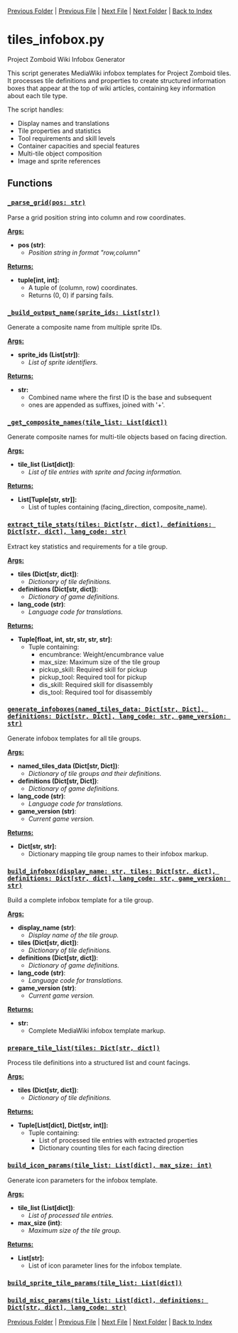 [Previous Folder](../recipes/craft_recipes.md) | [Previous File](tiles_codesnip.md) | [Next File](tiles_scrapping.md) | [Next Folder](../tools/update_icons.md) | [Back to Index](../../index.md)

# tiles_infobox.py

Project Zomboid Wiki Infobox Generator

This script generates MediaWiki infobox templates for Project Zomboid tiles. It processes
tile definitions and properties to create structured information boxes that appear at
the top of wiki articles, containing key information about each tile type.

The script handles:
- Display names and translations
- Tile properties and statistics
- Tool requirements and skill levels
- Container capacities and special features
- Multi-tile object composition
- Image and sprite references

## Functions

### [`_parse_grid(pos: str)`](https://github.com/Vaileasys/pz-wiki_parser/blob/main/scripts/tiles/tiles_infobox.py#L57)

Parse a grid position string into column and row coordinates.


<ins>**Args:**</ins>
  - **pos (str)**:
      - _Position string in format "row,column"_

<ins>**Returns:**</ins>
  - **tuple[int, int]:**
      - A tuple of (column, row) coordinates.
      - Returns (0, 0) if parsing fails.

### [`_build_output_name(sprite_ids: List[str])`](https://github.com/Vaileasys/pz-wiki_parser/blob/main/scripts/tiles/tiles_infobox.py#L75)

Generate a composite name from multiple sprite IDs.


<ins>**Args:**</ins>
  - **sprite_ids (List[str])**:
      - _List of sprite identifiers._

<ins>**Returns:**</ins>
  - **str:**
      - Combined name where the first ID is the base and subsequent
      - ones are appended as suffixes, joined with '+'.

### [`_get_composite_names(tile_list: List[dict])`](https://github.com/Vaileasys/pz-wiki_parser/blob/main/scripts/tiles/tiles_infobox.py#L91)

Generate composite names for multi-tile objects based on facing direction.


<ins>**Args:**</ins>
  - **tile_list (List[dict])**:
      - _List of tile entries with sprite and facing information._

<ins>**Returns:**</ins>
  - **List[Tuple[str, str]]:**
      - List of tuples containing (facing_direction, composite_name).

### [`extract_tile_stats(tiles: Dict[str, dict], definitions: Dict[str, dict], lang_code: str)`](https://github.com/Vaileasys/pz-wiki_parser/blob/main/scripts/tiles/tiles_infobox.py#L113)

Extract key statistics and requirements for a tile group.


<ins>**Args:**</ins>
  - **tiles (Dict[str, dict])**:
      - _Dictionary of tile definitions._
  - **definitions (Dict[str, dict])**:
      - _Dictionary of game definitions._
  - **lang_code (str)**:
      - _Language code for translations._

<ins>**Returns:**</ins>
  - **Tuple[float, int, str, str, str, str]:**
      - Tuple containing:
        - encumbrance: Weight/encumbrance value
        - max_size: Maximum size of the tile group
        - pickup_skill: Required skill for pickup
        - pickup_tool: Required tool for pickup
        - dis_skill: Required skill for disassembly
        - dis_tool: Required tool for disassembly

### [`generate_infoboxes(named_tiles_data: Dict[str, Dict], definitions: Dict[str, Dict], lang_code: str, game_version: str)`](https://github.com/Vaileasys/pz-wiki_parser/blob/main/scripts/tiles/tiles_infobox.py#L166)

Generate infobox templates for all tile groups.


<ins>**Args:**</ins>
  - **named_tiles_data (Dict[str, Dict])**:
      - _Dictionary of tile groups and their definitions._
  - **definitions (Dict[str, Dict])**:
      - _Dictionary of game definitions._
  - **lang_code (str)**:
      - _Language code for translations._
  - **game_version (str)**:
      - _Current game version._

<ins>**Returns:**</ins>
  - **Dict[str, str]:**
      - Dictionary mapping tile group names to their infobox markup.

### [`build_infobox(display_name: str, tiles: Dict[str, dict], definitions: Dict[str, dict], lang_code: str, game_version: str)`](https://github.com/Vaileasys/pz-wiki_parser/blob/main/scripts/tiles/tiles_infobox.py#L231)

Build a complete infobox template for a tile group.


<ins>**Args:**</ins>
  - **display_name (str)**:
      - _Display name of the tile group._
  - **tiles (Dict[str, dict])**:
      - _Dictionary of tile definitions._
  - **definitions (Dict[str, dict])**:
      - _Dictionary of game definitions._
  - **lang_code (str)**:
      - _Language code for translations._
  - **game_version (str)**:
      - _Current game version._

<ins>**Returns:**</ins>
  - **str:**
      - Complete MediaWiki infobox template markup.

### [`prepare_tile_list(tiles: Dict[str, dict])`](https://github.com/Vaileasys/pz-wiki_parser/blob/main/scripts/tiles/tiles_infobox.py#L277)

Process tile definitions into a structured list and count facings.


<ins>**Args:**</ins>
  - **tiles (Dict[str, dict])**:
      - _Dictionary of tile definitions._

<ins>**Returns:**</ins>
  - **Tuple[List[dict], Dict[str, int]]:**
      - Tuple containing:
        - List of processed tile entries with extracted properties
        - Dictionary counting tiles for each facing direction

### [`build_icon_params(tile_list: List[dict], max_size: int)`](https://github.com/Vaileasys/pz-wiki_parser/blob/main/scripts/tiles/tiles_infobox.py#L334)

Generate icon parameters for the infobox template.


<ins>**Args:**</ins>
  - **tile_list (List[dict])**:
      - _List of processed tile entries._
  - **max_size (int)**:
      - _Maximum size of the tile group._

<ins>**Returns:**</ins>
  - **List[str]:**
      - List of icon parameter lines for the infobox template.

### [`build_sprite_tile_params(tile_list: List[dict])`](https://github.com/Vaileasys/pz-wiki_parser/blob/main/scripts/tiles/tiles_infobox.py#L369)
### [`build_misc_params(tile_list: List[dict], definitions: Dict[str, dict], lang_code: str)`](https://github.com/Vaileasys/pz-wiki_parser/blob/main/scripts/tiles/tiles_infobox.py#L390)


[Previous Folder](../recipes/craft_recipes.md) | [Previous File](tiles_codesnip.md) | [Next File](tiles_scrapping.md) | [Next Folder](../tools/update_icons.md) | [Back to Index](../../index.md)
